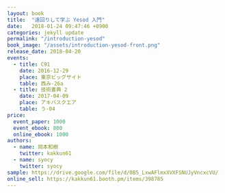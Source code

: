 ```yaml
---
layout: book
title:  "遠回りして学ぶ Yesod 入門"
date:   2018-01-24 09:47:46 +0900
categories: jekyll update
permalink: "/introduction-yesod"
book_image: "/assets/introduction-yesod-front.png"
release_date: 2018-04-20
events: 
  - title: C91
    date: 2016-12-29
    place: 東京ビッグサイト
    table: 西み-26a
  - title: 技術書典 2
    date: 2017-04-09
    place: アキバスクエア
    table: う-04
price:
  event_paper: 1000
  event_ebook: 800
  online_ebook: 1000
authors: 
  - name: 岡本和樹
    twitter: kakkun61
  - name: syocy
    twitter: syocy
sample: https://drive.google.com/file/d/0B5_LxwAFlmxXVXFSNUJyVncxcVU/
online_sell: https://kakkun61.booth.pm/items/398785
---
```

